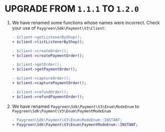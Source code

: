 # UPGRADE FROM `1.1.1` TO `1.2.0`

1. We have renamed some functions whose names were incorrect.
   Check your use of `Paygreen\Sdk\Payment\V3\Client`:
    ```diff
    - $client->getListenerByShop();
    + $client->listListenerByShop();
    
    - $client->createOrder();
    + $client->createPaymentOrder();
    
    - $client->getOrder();
    + $client->getPaymentOrder();
    
    - $client->captureOrder();
    + $client->capturePaymentOrder();

    - $client->refundOrder();
    + $client->refundPaymentOrder();
    ```  

2. We have renamed `Paygreen\Sdk\Payment\V3\Enum\ModeEnum` to `Paygreen\Sdk\Payment\V3\Enum\PaymentModeEnum`
    ```diff
    - Paygreen\Sdk\Payment\V3\Enum\ModeEnum::INSTANT;
    + Paygreen\Sdk\Payment\V3\Enum\PaymentModeEnum::INSTANT;
    ```
